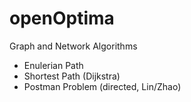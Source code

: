 # openOptima
Graph and Network Algorithms

- Enulerian Path
- Shortest Path (Dijkstra)
- Postman Problem (directed, Lin/Zhao)
